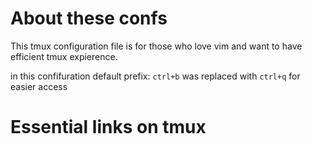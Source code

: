 # About these confs

This tmux configuration file is for those who love vim and want to have efficient
tmux expierence.

in this confifuration default prefix: `ctrl+b` was replaced with `ctrl+q` for easier access


# Essential links on tmux

[Quick cheatsheet]: (https://gist.github.com/MohamedAlaa/2961058)
[Tmux crash course]: (https://robots.thoughtbot.com/a-tmux-crash-course)
[Enabling terminal output copy to OS X clipboard]: (https://robots.thoughtbot.com/tmux-copy-paste-on-os-x-a-better-future)
